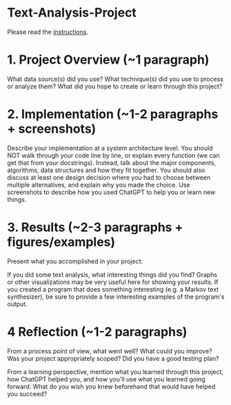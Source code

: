 # Text-Analysis-Project
 
Please read the [instructions](instructions.md).

# 1. Project Overview (~1 paragraph)
What data source(s) did you use? What technique(s) did you use to process or analyze them? What did you hope to create or learn through this project?


# 2. Implementation (~1-2 paragraphs + screenshots)
Describe your implementation at a system architecture level. You should NOT walk through your code line by line, or explain every function (we can get that from your docstrings). Instead, talk about the major components, algorithms, data structures and how they fit together. You should also discuss at least one design decision where you had to choose between multiple alternatives, and explain why you made the choice. Use screenshots to describe how you used ChatGPT to help you or learn new things.


# 3. Results (~2-3 paragraphs + figures/examples)
Present what you accomplished in your project:

If you did some text analysis, what interesting things did you find? Graphs or other visualizations may be very useful here for showing your results.
If you created a program that does something interesting (e.g. a Markov text synthesizer), be sure to provide a few interesting examples of the program's output.


# 4 Reflection (~1-2 paragraphs)
From a process point of view, what went well? What could you improve? Was your project appropriately scoped? Did you have a good testing plan?

From a learning perspective, mention what you learned through this project, how ChatGPT helped you, and how you'll use what you learned going forward. What do you wish you knew beforehand that would have helped you succeed?

